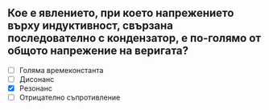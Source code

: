 ## Кое е явлението, при което напрежението върху индуктивност, свързана последователно с кондензатор, е по-голямо от общото напрежение на веригата?

<!-- Верният отговор е отбелязан с [X] -->

- [ ] Голяма времеконстанта
- [ ] Дисонанс
- [X] Резонанс
- [ ] Отрицателно съпротивление
